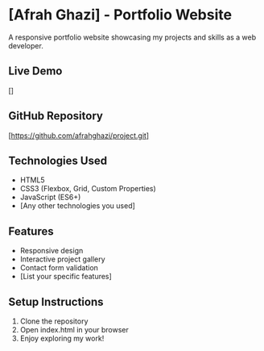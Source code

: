 # [Afrah Ghazi] - Portfolio Website

A responsive portfolio website showcasing my projects and skills as a web developer.

## Live Demo
[]

## GitHub Repository
[https://github.com/afrahghazi/project.git]

## Technologies Used
- HTML5
- CSS3 (Flexbox, Grid, Custom Properties)
- JavaScript (ES6+)
- [Any other technologies you used]

## Features
- Responsive design
- Interactive project gallery
- Contact form validation
- [List your specific features]


## Setup Instructions
1. Clone the repository
2. Open index.html in your browser
3. Enjoy exploring my work!


